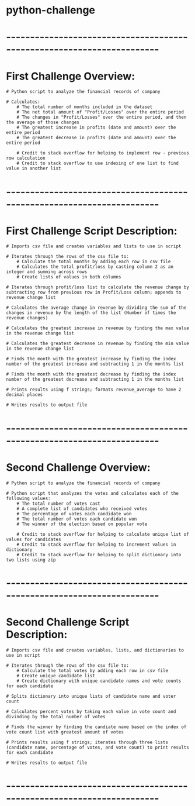 # python-challenge

# ----------------------------------------------------------------------
# First Challenge Overview:

    # Python script to analyze the financial records of company

    # Calculates:
        # The total number of months included in the dataset
        # The net total amount of "Profit/Losses" over the entire period
        # The changes in "Profit/Losses" over the entire period, and then the average of those changes
        # The greatest increase in profits (date and amount) over the entire period
        # The greatest decrease in profits (date and amount) over the entire period

        # Credit to stack overflow for helping to implement row - previous row calculation
        # Credit to stack overflow to use indexing of one list to find value in another list
        
# ----------------------------------------------------------------------

# First Challenge Script Description:

    # Imports csv file and creates variables and lists to use in script

    # Iterates through the rows of the csv file to: 
        # Calculate the total months by adding each row in csv file 
        # Calculates the total profit/loss by casting column 2 as an integer and summing across rows
        # Create lists of values in both columns

    # Iterates through profit/loss list to calculate the revenue change by subtracting row from previous row in Profit/Loss column; appends to revenue change list

    # Calculates the average change in revenue by dividing the sum of the changes in revenue by the length of the list (Number of times the revenue changes)

    # Calculates the greatest increase in revenue by finding the max value in the revenue change list

    # Calculates the greatest decrease in revenue by finding the min value in the revenue change list

    # Finds the month with the greatest increase by finding the index number of the greatest increase and subtracting 1 in the months list

    # Finds the month with the greatest decrease by finding the index number of the greatest decrease and subtracting 1 in the months list

    # Prints results using f strings; formats revenue_average to have 2 decimal places

    # Writes results to output file

# ----------------------------------------------------------------------

# Second Challenge Overview:

    # Python script to analyze the financial records of company

    # Python script that analyzes the votes and calculates each of the following values:
        # The total number of votes cast
        # A complete list of candidates who received votes
        # The percentage of votes each candidate won
        # The total number of votes each candidate won
        # The winner of the election based on popular vote

        # Credit to stack overflow for helping to calculate unique list of values for candidates
        # Credit to stack overflow for helping to increment values in dictionary
        # Credit to stack overflow for helping to split dictionary into two lists using zip

# ----------------------------------------------------------------------

# Second Challenge Script Description:

    # Imports csv file and creates variables, lists, and dictionaries to use in script

    # Iterates through the rows of the csv file to: 
        # Calculate the total votes by adding each row in csv file 
        # Create unique candidate list
        # Create dictionary with unique candidate names and vote counts for each candidate

    # Splits dictionary into unique lists of candidate name and voter count

    # Calculates percent votes by taking each value in vote count and divinding by the total number of votes

    # Finds the winner by finding the candiate name based on the index of vote count list with greatest amount of votes

    # Prints results using f strings; iterates through three lists (candidate name, percentage of votes, and vote count) to print results for each candidate

    # Writes results to output file

# ----------------------------------------------------------------------

